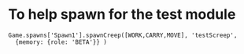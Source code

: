 
# To help spawn for the test module
```
Game.spawns['Spawn1'].spawnCreep([WORK,CARRY,MOVE], 'testScreep',
  {memory: {role: 'BETA'}} )
```

